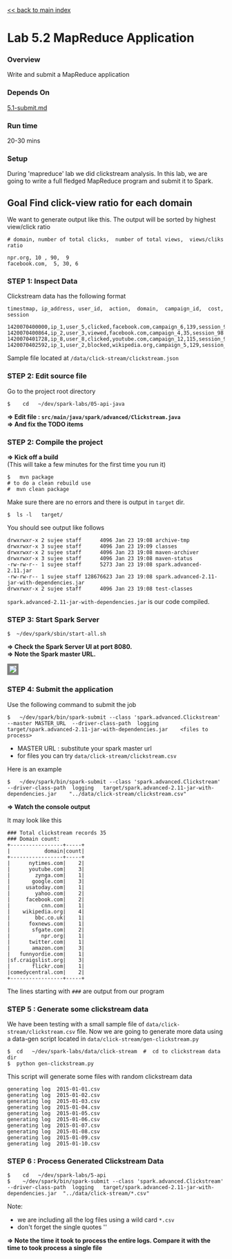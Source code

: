 <link rel='stylesheet' href='../assets/css/main.css'/>

[<< back to main index](../README.md) 

Lab 5.2 MapReduce Application
=============================

### Overview
Write and submit a MapReduce application 

### Depends On 
[5.1-submit.md](5.1-submit.md)

### Run time
20-30 mins

### Setup

During 'mapreduce' lab we did clickstream analysis.  In this lab, we are going to write a full fledged MapReduce program and submit it to Spark. 

## Goal Find click-view ratio for each domain
We want to generate output like this.  The output will be sorted by highest view/click ratio

    # domain, number of total clicks,  number of total views,  views/cliks ratio
    
    npr.org, 10 , 90,  9
    facebook.com,  5, 30, 6


### STEP 1: Inspect Data

Clickstream data has the following format

    timestmap, ip_address, user_id,  action,  domain,  campaign_id,  cost, session
        
    1420070400000,ip_1,user_5,clicked,facebook.com,campaign_6,139,session_98
    1420070400864,ip_2,user_3,viewed,facebook.com,campaign_4,35,session_98
    1420070401728,ip_8,user_8,clicked,youtube.com,campaign_12,115,session_92
    1420070402592,ip_1,user_2,blocked,wikipedia.org,campaign_5,129,session_91

Sample file located at  `/data/click-stream/clickstream.json`



### STEP 2: Edit source file

Go to the project root directory

    $    cd   ~/dev/spark-labs/05-api-java

**=> Edit file : `src/main/java/spark/advanced/Clickstream.java`**  
**=> And fix the TODO items**


### STEP 2: Compile the project

**=> Kick off a build**  
(This will take a few minutes for the first time you run it)

    $   mvn package
    # to do a clean rebuild use
    #  mvn clean package


Make sure there are no errors and there is output in `target` dir.

    $  ls -l   target/

You should see output like follows

````console
drwxrwxr-x 2 sujee staff      4096 Jan 23 19:08 archive-tmp
drwxrwxr-x 3 sujee staff      4096 Jan 23 19:09 classes
drwxrwxr-x 2 sujee staff      4096 Jan 23 19:08 maven-archiver
drwxrwxr-x 3 sujee staff      4096 Jan 23 19:08 maven-status
-rw-rw-r-- 1 sujee staff      5273 Jan 23 19:08 spark.advanced-2.11.jar
-rw-rw-r-- 1 sujee staff 128676623 Jan 23 19:08 spark.advanced-2.11-jar-with-dependencies.jar
drwxrwxr-x 2 sujee staff      4096 Jan 23 19:08 test-classes
````
`spark.advanced-2.11-jar-with-dependencies.jar`  is our code compiled.

 
### STEP 3: Start Spark Server

    $  ~/dev/spark/sbin/start-all.sh

**=> Check the Spark Server UI at port 8080.**  
**=> Note the Spark master URL.**  

<img src="../assets/images/4.1b.png" style="border: 5px solid grey; max-width:100%;"/>


### STEP 4: Submit the application

Use the following command to submit the job

    $   ~/dev/spark/bin/spark-submit --class 'spark.advanced.Clickstream' --master MASTER_URL  --driver-class-path  logging    target/spark.advanced-2.11-jar-with-dependencies.jar    <files to process>

* MASTER URL : substitute your spark master url
* for files you can try `data/click-stream/clickstream.csv`

Here is an example

    $   ~/dev/spark/bin/spark-submit --class 'spark.advanced.Clickstream'  --driver-class-path  logging   target/spark.advanced-2.11-jar-with-dependencies.jar    "../data/click-stream/clickstream.csv"


**=> Watch the console output**

It may look like this

    ### Total clickstream records 35
    ### Domain count:
	+-----------------+-----+
	|           domain|count|
	+-----------------+-----+
	|      nytimes.com|    2|
	|      youtube.com|    3|
	|        zynga.com|    1|
	|       google.com|    3|
	|     usatoday.com|    1|
	|        yahoo.com|    2|
	|     facebook.com|    2|
	|          cnn.com|    1|
	|    wikipedia.org|    4|
	|        bbc.co.uk|    1|
	|      foxnews.com|    1|
	|       sfgate.com|    2|
	|          npr.org|    1|
	|      twitter.com|    1|
	|       amazon.com|    3|
	|   funnyordie.com|    1|
	|sf.craigslist.org|    3|
	|       flickr.com|    1|
	|comedycentral.com|    2|
	+-----------------+-----+

The lines starting with `###` are output from our program


### STEP 5 : Generate some clickstream data

We have been testing with a small sample file of `data/click-stream/clickstream.csv` file.  Now we are going to generate more data using a data-gen script located in `data/click-stream/gen-clickstream.py`

    $  cd   ~/dev/spark-labs/data/click-stream  #  cd to clickstream data dir
    $  python gen-clickstream.py

This script will generate some files with random clickstream data

    generating log  2015-01-01.csv
    generating log  2015-01-02.csv
    generating log  2015-01-03.csv
    generating log  2015-01-04.csv
    generating log  2015-01-05.csv
    generating log  2015-01-06.csv
    generating log  2015-01-07.csv
    generating log  2015-01-08.csv
    generating log  2015-01-09.csv
    generating log  2015-01-10.csv


### STEP 6 : Process Generated Clickstream Data

    $    cd   ~/dev/spark-labs/5-api
    $    ~/dev/spark/bin/spark-submit --class 'spark.advanced.Clickstream'  --driver-class-path  logging   target/spark.advanced-2.11-jar-with-dependencies.jar  "../data/click-stream/*.csv"

Note:
* we are including all the log files using a wild card `*.csv`
* don't forget the single quotes '' 

**=> Note the time it took to process the entire logs.  Compare it with the time to took process a single file**
